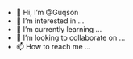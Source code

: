 - 👋 Hi, I’m @Guqson
- 👀 I’m interested in ...
- 🌱 I’m currently learning ...
- 💞️ I’m looking to collaborate on ...
- 📫 How to reach me ...

<!---
Guqson/Guqson is a ✨ special ✨ repository because its `README.md` (this file) appears on your GitHub profile.
You can click the Preview link to take a look at your changes.
--->
